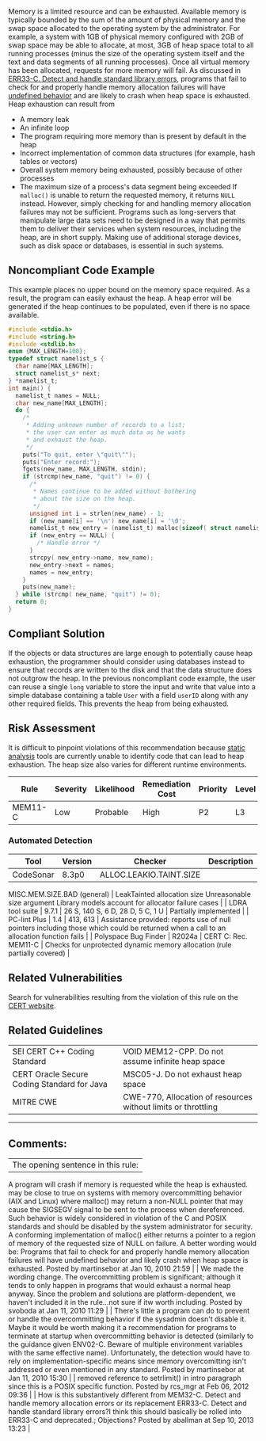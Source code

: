 Memory is a limited resource and can be exhausted. Available memory is typically bounded by the sum of the amount of physical memory and the swap space allocated to the operating system by the administrator. For example, a system with 1GB of physical memory configured with 2GB of swap space may be able to allocate, at most, 3GB of heap space total to all running processes (minus the size of the operating system itself and the text and data segments of all running processes). Once all virtual memory has been allocated, requests for more memory will fail. As discussed in [ERR33-C. Detect and handle standard library errors](ERR33-C_%20Detect%20and%20handle%20standard%20library%20errors), programs that fail to check for and properly handle memory allocation failures will have [undefined behavior](BB.-Definitions_87152273.html#BB.Definitions-undefinedbehavior) and are likely to crash when heap space is exhausted. Heap exhaustion can result from
-   A memory leak
-   An infinite loop
-   The program requiring more memory than is present by default in the heap
-   Incorrect implementation of common data structures (for example, hash tables or vectors)
-   Overall system memory being exhausted, possibly because of other processes
-   The maximum size of a process's data segment being exceeded
If `malloc()` is unable to return the requested memory, it returns `NULL` instead.
However, simply checking for and handling memory allocation failures may not be sufficient. Programs such as long-servers that manipulate large data sets need to be designed in a way that permits them to deliver their services when system resources, including the heap, are in short supply. Making use of additional storage devices, such as disk space or databases, is essential in such systems.
## Noncompliant Code Example
This example places no upper bound on the memory space required. As a result, the program can easily exhaust the heap. A heap error will be generated if the heap continues to be populated, even if there is no space available.
``` c
#include <stdio.h>
#include <string.h>
#include <stdlib.h>
enum {MAX_LENGTH=100};
typedef struct namelist_s {
  char name[MAX_LENGTH];
  struct namelist_s* next;
} *namelist_t;
int main() {
  namelist_t names = NULL;
  char new_name[MAX_LENGTH];
  do {
    /* 
     * Adding unknown number of records to a list;
     * the user can enter as much data as he wants
     * and exhaust the heap.
     */
    puts("To quit, enter \"quit\"");
    puts("Enter record:");
    fgets(new_name, MAX_LENGTH, stdin);
    if (strcmp(new_name, "quit") != 0) {
      /* 
       * Names continue to be added without bothering 
       * about the size on the heap.
       */
      unsigned int i = strlen(new_name) - 1;
      if (new_name[i] == '\n') new_name[i] = '\0';
      namelist_t new_entry = (namelist_t) malloc(sizeof( struct namelist_s));
      if (new_entry == NULL) {
        /* Handle error */
      }
      strcpy( new_entry->name, new_name);
      new_entry->next = names;
      names = new_entry;
    }
    puts(new_name);
  } while (strcmp( new_name, "quit") != 0);
  return 0;
}
```
## Compliant Solution
If the objects or data structures are large enough to potentially cause heap exhaustion, the programmer should consider using databases instead to ensure that records are written to the disk and that the data structure does not outgrow the heap.
In the previous noncompliant code example, the user can reuse a single `long` variable to store the input and write that value into a simple database containing a table `User` with a field `userID` along with any other required fields. This prevents the heap from being exhausted.
## Risk Assessment
It is difficult to pinpoint violations of this recommendation because [static analysis](BB.-Definitions_87152273.html#BB.Definitions-staticanalysis) tools are currently unable to identify code that can lead to heap exhaustion. The heap size also varies for different runtime environments.

| Rule | Severity | Likelihood | Remediation Cost | Priority | Level |
| ----|----|----|----|----|----|
| MEM11-C | Low | Probable | High | P2 | L3 |

### Automated Detection

| Tool | Version | Checker | Description |
| ----|----|----|----|
| CodeSonar | 8.3p0 | ALLOC.LEAKIO.TAINT.SIZE
MISC.MEM.SIZE.BAD
(general) | LeakTainted allocation size
Unreasonable size argument
Library models account for allocator failure cases |
| LDRA tool suite | 9.7.1 | 26 S, 140 S, 6 D, 28 D, 5 C, 1 U | Partially implemented |
| PC-lint Plus | 1.4 | 413, 613 | Assistance provided: reports use of null pointers including those which could be returned when a call to an allocation function fails |
| Polyspace Bug Finder | R2024a | CERT C: Rec. MEM11-C | Checks for unprotected dynamic memory allocation (rule partially covered) |

## Related Vulnerabilities
Search for vulnerabilities resulting from the violation of this rule on the [CERT website](https://www.kb.cert.org/vulnotes/bymetric?searchview&query=FIELD+KEYWORDS+contains+MEM11-C).
## Related Guidelines

|  |  |
| ----|----|
| SEI CERT C++ Coding Standard | VOID MEM12-CPP. Do not assume infinite heap space |
| CERT Oracle Secure Coding Standard for Java | MSC05-J. Do not exhaust heap space |
| MITRE CWE | CWE-770, Allocation of resources without limits or throttling |

------------------------------------------------------------------------
[](https://wiki.sei.cmu.edu/confluence/pages/viewpage.action?pageId=87152072) [](../c/Rec_%2008_%20Memory%20Management%20_MEM_) [](https://wiki.sei.cmu.edu/confluence/pages/viewpage.action?pageId=87152289)
## Comments:

|  |
| ----|
| The opening sentence in this rule:
A program will crash if memory is requested while the heap is exhausted.
may be close to true on systems with memory overcommitting behavior (AIX and Linux) where malloc() may return a non-NULL pointer that may cause the SIGSEGV signal to be sent to the process when dereferenced. Such behavior is widely considered in violation of the C and POSIX standards and should be disabled by the system administrator for security.
A conforming implementation of malloc() either returns a pointer to a region of memory of the requested size of NULL on failure.
A better wording would be:
Programs that fail to check for and properly handle memory allocation failures will have undefined behavior and likely crash when heap space is exhausted.
                                        Posted by martinsebor at Jan 10, 2010 21:59
                                     |
| We made the wording change.
The overcommitting problem is significant; although it tends to only happen in programs that would exhaust a normal heap anyway. Since the problem and solutions are platform-dependent, we haven't included it in the rule...not sure if itw worth including.
                                        Posted by svoboda at Jan 11, 2010 11:29
                                     |
| There's little a program can do to prevent or handle the overcommitting behavior if the sysadmin doesn't disable it. Maybe it would be worth making it a recommendation for programs to terminate at startup when overcommitting behavior is detected (similarly to the guidance given ENV02-C. Beware of multiple environment variables with the same effective name). Unfortunately, the detection would have to rely on implementation-specific means since memory overcomitting isn't addressed or even mentioned in any standard.
                                        Posted by martinsebor at Jan 11, 2010 15:30
                                     |
| removed reference to setrlimit() in intro paragraph since this is a POSIX specific function.
                                        Posted by rcs_mgr at Feb 06, 2012 09:36
                                     |
| How is this substantively different from MEM32-C. Detect and handle memory allocation errors or its replacement ERR33-C. Detect and handle standard library errors?I think this should basically be rolled into ERR33-C and deprecated.; Objections?
                                        Posted by aballman at Sep 10, 2013 13:23
                                     |

